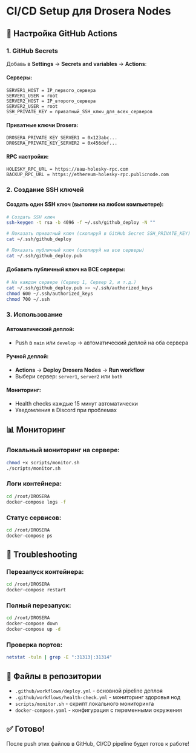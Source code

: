 # CI/CD Setup для Drosera Nodes

## 🚀 Настройка GitHub Actions

### 1. GitHub Secrets

Добавь в **Settings** → **Secrets and variables** → **Actions**:

#### Серверы:
```
SERVER1_HOST = IP_первого_сервера
SERVER1_USER = root
SERVER2_HOST = IP_второго_сервера
SERVER2_USER = root
SSH_PRIVATE_KEY = приватный_SSH_ключ_для_всех_серверов
```

#### Приватные ключи Drosera:
```
DROSERA_PRIVATE_KEY_SERVER1 = 0x123abc...
DROSERA_PRIVATE_KEY_SERVER2 = 0x456def...
```



#### RPC настройки:
```
HOLESKY_RPC_URL = https://ваш-holesky-rpc.com
BACKUP_RPC_URL = https://ethereum-holesky-rpc.publicnode.com
```





### 2. Создание SSH ключей

#### Создать один SSH ключ (выполни на любом компьютере):
```bash
# Создать SSH ключ
ssh-keygen -t rsa -b 4096 -f ~/.ssh/github_deploy -N ""

# Показать приватный ключ (скопируй в GitHub Secret SSH_PRIVATE_KEY)
cat ~/.ssh/github_deploy

# Показать публичный ключ (скопируй на все серверы)
cat ~/.ssh/github_deploy.pub
```

#### Добавить публичный ключ на ВСЕ серверы:
```bash
# На каждом сервере (Сервер 1, Сервер 2, и т.д.)
cat ~/.ssh/github_deploy.pub >> ~/.ssh/authorized_keys
chmod 600 ~/.ssh/authorized_keys
chmod 700 ~/.ssh
```

### 3. Использование

#### Автоматический деплой:
- Push в `main` или `develop` → автоматический деплой на оба сервера

#### Ручной деплой:
- **Actions** → **Deploy Drosera Nodes** → **Run workflow**
- Выбери сервер: `server1`, `server2` или `both`

#### Мониторинг:
- Health checks каждые 15 минут автоматически
- Уведомления в Discord при проблемах

## 📊 Мониторинг

### Локальный мониторинг на сервере:
```bash
chmod +x scripts/monitor.sh
./scripts/monitor.sh
```

### Логи контейнера:
```bash
cd /root/DROSERA
docker-compose logs -f
```

### Статус сервисов:
```bash
cd /root/DROSERA
docker-compose ps
```

## 🔧 Troubleshooting

### Перезапуск контейнера:
```bash
cd /root/DROSERA
docker-compose restart
```

### Полный перезапуск:
```bash
cd /root/DROSERA
docker-compose down
docker-compose up -d
```

### Проверка портов:
```bash
netstat -tuln | grep -E ":31313|:31314"
```

## 🎯 Файлы в репозитории

- `.github/workflows/deploy.yml` - основной pipeline деплоя
- `.github/workflows/health-check.yml` - мониторинг здоровья нод
- `scripts/monitor.sh` - скрипт локального мониторинга
- `docker-compose.yaml` - конфигурация с переменными окружения

## ✅ Готово!

После push этих файлов в GitHub, CI/CD pipeline будет готов к работе! 